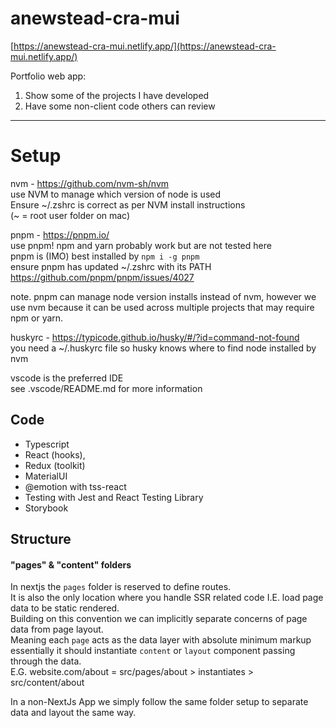 # anewstead-cra-mui

[https://anewstead-cra-mui.netlify.app/](https://anewstead-cra-mui.netlify.app/)

Portfolio web app:

1. Show some of the projects I have developed
2. Have some non-client code others can review

-----  
# Setup
nvm - https://github.com/nvm-sh/nvm  
use NVM to manage which version of node is used  
Ensure ~/.zshrc is correct as per NVM install instructions  
(~ = root user folder on mac)  

pnpm - https://pnpm.io/  
use pnpm! npm and yarn probably work but are not tested here  
pnpm is (IMO) best installed by `npm i -g pnpm`  
ensure pnpm has updated ~/.zshrc with its PATH  
https://github.com/pnpm/pnpm/issues/4027

note. pnpm can manage node version installs instead of nvm, however we use nvm because it can be used across multiple projects that may require npm or yarn.

huskyrc - https://typicode.github.io/husky/#/?id=command-not-found  
you need a ~/.huskyrc file so husky knows where to find node installed by nvm

vscode is the preferred IDE  
see .vscode/README.md for more information

## Code

- Typescript
- React (hooks),
- Redux (toolkit)
- MaterialUI
- @emotion with tss-react
- Testing with Jest and React Testing Library
- Storybook

## Structure
#### "pages" & "content" folders
In nextjs the `pages` folder is reserved to define routes.  
It is also the only location where you handle SSR related code I.E. load page data to be static rendered.  
Building on this convention we can implicitly separate concerns of page data from page layout.  
Meaning each `page` acts as the data layer with absolute minimum markup essentially it should instantiate `content` or `layout` component passing through the data.  
E.G. website.com/about = src/pages/about > instantiates > src/content/about  

In a non-NextJs App we simply follow the same folder setup to separate data and layout the same way.



